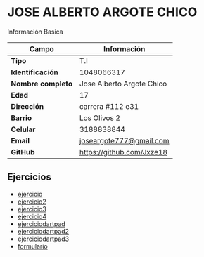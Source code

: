 # JOSE ALBERTO ARGOTE CHICO
Información Basica

| Campo | Información |
| --- | --- |
| **Tipo** | T.I |
| **Identificación** | 1048066317 |
| **Nombre completo** | Jose Alberto Argote Chico |
| **Edad** | 17 |
| **Dirección** | carrera #112 e31 |
| **Barrio** | Los Olivos 2 |
| **Celular** | 3188838844 |
| **Email** | joseargote777@gmail.com |
| **GitHub** | https://github.com/Jxze18  |

## Ejercicios
- [ejercicio](ejercicio.md)
- [ejercicio2](ejercicio2.md)
- [ejercicio3](ejercicio3.md)
- [ejercicio4](ejercicio4.md)
- [ejerciciodartpad](ejerciciodartpad.md)
- [ejerciciodartpad2](ejerciciodartpad2.md)
- [ejerciciodartpad3](ejerciciodartpad3.md)
- [formulario](formulario.md)
